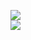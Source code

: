 [![](https://img.shields.io/badge/Made%20With-Github%20Spray-lightgrey.svg?style=for-the-badge&logo=github)](https://github.com/Annihil/github-spray#5219)  
[![](https://i.imgur.com/2DrTn0Z.gif)](https://github.com/Annihil/github-spray)